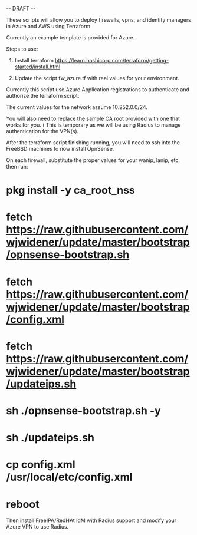 -- DRAFT --

These scripts will allow you to deploy firewalls, vpns, and identity managers in Azure and AWS using Terraform

Currently an example template is provided for Azure. 

Steps to use: 

1. Install terraform 
https://learn.hashicorp.com/terraform/getting-started/install.html

2. Update the script fw_azure.tf with real values for your environment. 

Currently this script use Azure Application registrations to authenticate and authorize the terraform script. 

The current values for the network assume 10.252.0.0/24. 

You will also need to replace the sample CA root provided with one that works for you. 
( This is temporary as we will be using Radius to manage authentication for the VPN(s). 

After the terraform script finishing running, you will need to ssh into the FreeBSD machines to now install OpnSense. 

On each firewall, substitute the proper values for your wanip, lanip, etc. then run: 
# pkg install -y ca_root_nss
# fetch https://raw.githubusercontent.com/wjwidener/update/master/bootstrap/opnsense-bootstrap.sh
# fetch https://raw.githubusercontent.com/wjwidener/update/master/bootstrap/config.xml
# fetch https://raw.githubusercontent.com/wjwidener/update/master/bootstrap/updateips.sh
# sh ./opnsense-bootstrap.sh -y
# sh ./updateips.sh <wanip> <wansubnet-cidr> <lanip> <lansubnet-cidr> <langw-ip> <wangw-ip>
# cp config.xml /usr/local/etc/config.xml
# reboot

Then install FreeIPA/RedHAt IdM with Radius support and modify your Azure VPN to use Radius. 
<instructions to do so coming soon...>
